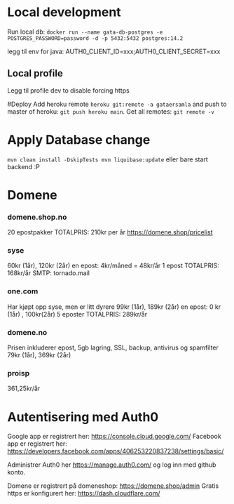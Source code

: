 # Local development
Run local db: 
``docker run --name gata-db-postgres -e POSTGRES_PASSWORD=password -d -p 5432:5432 postgres:14.2``

legg til env for java: AUTH0_CLIENT_ID=xxx;AUTH0_CLIENT_SECRET=xxx
## Local profile
Legg til profile dev to disable forcing https

#Deploy
Add heroku remote ``heroku git:remote -a gataersamla`` and push to master of heroku: `git push heroku main`.
Get all remotes: ``git remote -v``

# Apply Database change
``
mvn clean install -DskipTests
mvn liquibase:update
``
eller bare start backend :P

# Domene
### domene.shop.no
20 epostpakker
TOTALPRIS: 210kr per år
https://domene.shop/pricelist
### syse
60kr (1år), 120kr (2år) en epost: 4kr/måned = 48kr/år 1 epost
TOTALPRIS: 168kr/år
SMTP: tornado.mail
### one.com
Har kjøpt opp syse, men er litt dyrere
99kr (1år), 189kr (2år) en epost: 0 kr (1år) , 100kr(2år) 5 eposter
TOTALPRIS: 289kr/år
### domene.no 
Prisen inkluderer epost, 5gb lagring,
SSL, backup, antivirus og spamfilter
79kr (1år), 369kr (2år)

### proisp
361,25kr/år

# Autentisering med Auth0
Google app er registrert her: https://console.cloud.google.com/
Facebook app er registrert her: https://developers.facebook.com/apps/406253220837238/settings/basic/

Administrer Auth0 her https://manage.auth0.com/ og log inn med github konto.

Domene er registrert på domeneshop: https://domene.shop/admin
Gratis https er konfigurert her: https://dash.cloudflare.com/



